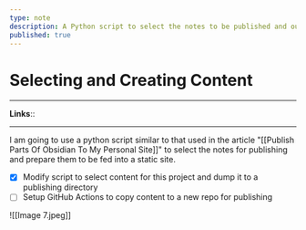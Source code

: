 ```yaml
---
type: note
description: A Python script to select the notes to be published and output them
published: true
---
```

# Selecting and Creating Content

---

**Links**:: <!-- Add any links for this note -->

---

I am going to use a python script similar to that used in the article "[[Publish Parts Of Obsidian To My Personal Site]]" to select the notes for publishing and prepare them to be fed into a static site.

- [x] Modify script to select content for this project and dump it to a publishing directory
- [ ] Setup GitHub Actions to copy content to a new repo for publishing

![[Image 7.jpeg]]